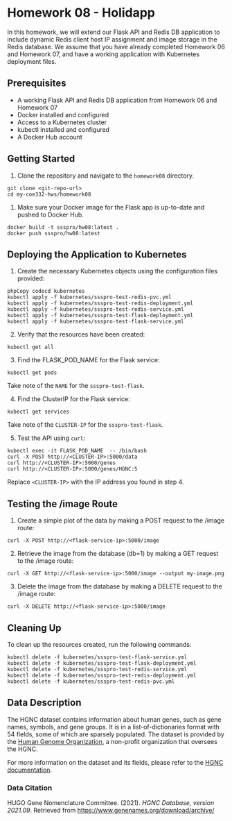 # Homework 08 - Holidapp

In this homework, we will extend our Flask API and Redis DB application to include dynamic Redis client host IP assignment and image storage in the Redis database. We assume that you have already completed Homework 06 and Homework 07, and have a working application with Kubernetes deployment files.

## Prerequisites

- A working Flask API and Redis DB application from Homework 06 and Homework 07
- Docker installed and configured
- Access to a Kubernetes cluster
- kubectl installed and configured
- A Docker Hub account

## Getting Started

1. Clone the repository and navigate to the `homework08` directory.

```
git clone <git-repo-url>
cd my-coe332-hws/homework08
```

1. Make sure your Docker image for the Flask app is up-to-date and pushed to Docker Hub.

```
docker build -t ssspro/hw08:latest .
docker push ssspro/hw08:latest
```


## Deploying the Application to Kubernetes

1. Create the necessary Kubernetes objects using the configuration files provided:

```
phpCopy codecd kubernetes
kubectl apply -f kubernetes/ssspro-test-redis-pvc.yml
kubectl apply -f kubernetes/ssspro-test-redis-deployment.yml
kubectl apply -f kubernetes/ssspro-test-redis-service.yml
kubectl apply -f kubernetes/ssspro-test-flask-deployment.yml
kubectl apply -f kubernetes/ssspro-test-flask-service.yml
```

2. Verify that the resources have been created:

```
kubectl get all
```
3. Find the FLASK_POD_NAME for the Flask service:

```
kubectl get pods
```
Take note of the `NAME` for the `ssspro-test-flask`.


4. Find the ClusterIP for the Flask service:

```
kubectl get services
```

Take note of the `CLUSTER-IP` for the `ssspro-test-flask`.


5. Test the API using `curl`:

```
kubectl exec -it FLASK_POD_NAME  -- /bin/bash
curl -X POST http://<CLUSTER-IP>:5000/data
curl http://<CLUSTER-IP>:5000/genes
curl http://<CLUSTER-IP>:5000/genes/HGNC:5
```

Replace `<CLUSTER-IP>` with the IP address you found in step 4.


## Testing the /image Route

1. Create a simple plot of the data by making a POST request to the /image route:

```
curl -X POST http://<flask-service-ip>:5000/image
```

2. Retrieve the image from the database (db=1) by making a GET request to the /image route:

```
curl -X GET http://<flask-service-ip>:5000/image --output my-image.png
```

3. Delete the image from the database by making a DELETE request to the /image route:

```
curl -X DELETE http://<flask-service-ip>:5000/image
```

## Cleaning Up

To clean up the resources created, run the following commands:

```
kubectl delete -f kubernetes/ssspro-test-flask-service.yml
kubectl delete -f kubernetes/ssspro-test-flask-deployment.yml
kubectl delete -f kubernetes/ssspro-test-redis-service.yml
kubectl delete -f kubernetes/ssspro-test-redis-deployment.yml
kubectl delete -f kubernetes/ssspro-test-redis-pvc.yml
```

## Data Description

The HGNC dataset contains information about human genes, such as gene names, symbols, and gene groups. It is in a list-of-dictionaries format with 54 fields, some of which are sparsely populated. The dataset is provided by the [Human Genome Organization](https://www.genenames.org/), a non-profit organization that oversees the HGNC.

For more information on the dataset and its fields, please refer to the [HGNC documentation](https://www.genenames.org/download/archive/).

### Data Citation

HUGO Gene Nomenclature Committee. (2021). *HGNC Database, version 2021.09*. Retrieved from https://www.genenames.org/download/archive/